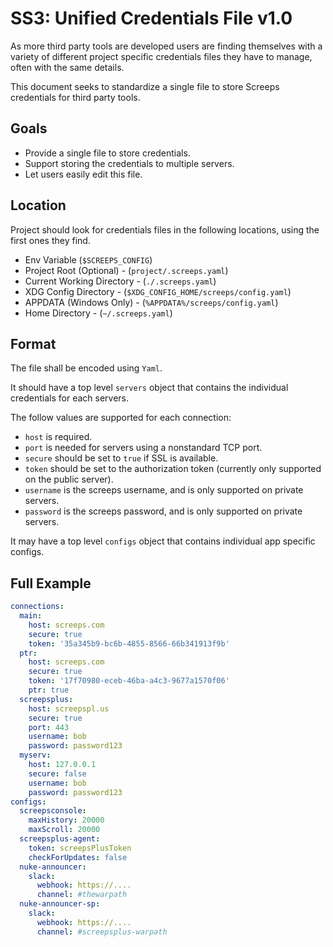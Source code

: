 # SS3: Unified Credentials File v1.0

As more third party tools are developed users are finding themselves with a variety of different project specific credentials files they have to manage, often with the same details.

This document seeks to standardize a single file to store Screeps credentials for third party tools.


## Goals

* Provide a single file to store credentials.
* Support storing the credentials to multiple servers.
* Let users easily edit this file.


## Location

Project should look for credentials files in the following locations, using the first ones they find.

* Env Variable (`$SCREEPS_CONFIG`)
* Project Root (Optional) - (`project/.screeps.yaml`)
* Current Working Directory - (`./.screeps.yaml`)
* XDG Config Directory - (`$XDG_CONFIG_HOME/screeps/config.yaml`)
* APPDATA (Windows Only) - (`%APPDATA%/screeps/config.yaml`)
* Home Directory - (`~/.screeps.yaml`)


## Format

The file shall be encoded using `Yaml`.

It should have a top level `servers` object that contains the individual credentials for each servers.

The follow values are supported for each connection:

* `host` is required.
* `port` is needed for servers using a nonstandard TCP port.
* `secure` should be set to `true` if SSL is available.
* `token` should be set to the authorization token (currently only supported on the public server).
* `username` is the screeps username, and is only supported on private servers.
* `password` is the screeps password, and is only supported on private servers.

It may have a top level `configs` object that contains individual app specific configs.


## Full Example

```yaml
connections:
  main:
    host: screeps.com
    secure: true
    token: '35a345b9-bc6b-4855-8566-66b341913f9b'
  ptr:
    host: screeps.com
    secure: true
    token: '17f70980-eceb-46ba-a4c3-9677a1570f06'
    ptr: true
  screepsplus:
    host: screepspl.us
    secure: true
    port: 443
    username: bob
    password: password123
  myserv:
    host: 127.0.0.1
    secure: false
    username: bob
    password: password123
configs:
  screepsconsole:
    maxHistory: 20000
    maxScroll: 20000
  screepsplus-agent:
    token: screepsPlusToken
    checkForUpdates: false
  nuke-announcer:
    slack:
      webhook: https://....
      channel: #thewarpath
  nuke-announcer-sp:
    slack:
      webhook: https://....
      channel: #screepsplus-warpath
```